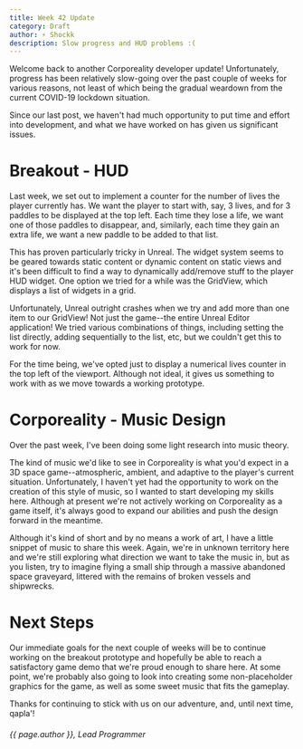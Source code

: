 ```yaml
---
title: Week 42 Update
category: Draft
author: ⚡ Shockk
description: Slow progress and HUD problems :(
---
```


Welcome back to another Corporeality developer update! Unfortunately, progress has been relatively slow-going over the past couple of weeks for various reasons, not least of which being the gradual weardown from the current COVID-19 lockdown situation.

Since our last post, we haven't had much opportunity to put time and effort into development, and what we have worked on has given us significant issues.

# Breakout - HUD

Last week, we set out to implement a counter for the number of lives the player currently has. We want the player to start with, say, 3 lives, and for 3 paddles to be displayed at the top left. Each time they lose a life, we want one of those paddles to disappear, and, similarly, each time they gain an extra life, we want a new paddle to be added to that list.

This has proven particularly tricky in Unreal. The widget system seems to be geared towards static content or dynamic content on static views and it's been difficult to find a way to dynamically add/remove stuff to the player HUD widget. One option we tried for a while was the GridView, which displays a list of widgets in a grid.

Unfortunately, Unreal outright crashes when we try and add more than one item to our GridView! Not just the game--the entire Unreal Editor application! We tried various combinations of things, including setting the list directly, adding sequentially to the list, etc, but we couldn't get this to work for now.

For the time being, we've opted just to display a numerical lives counter in the top left of the viewport. Although not ideal, it gives us something to work with as we move towards a working prototype.

# Corporeality - Music Design

Over the past week, I've been doing some light research into music theory.

The kind of music we'd like to see in Corporeality is what you'd expect in a 3D space game--atmospheric, ambient, and adaptive to the player's current situation. Unfortunately, I haven't yet had the opportunity to work on the creation of this style of music, so I wanted to start developing my skills here. Although at present we're not actively working on Corporeality as a game itself, it's always good to expand our abilities and push the design forward in the meantime.

Although it's kind of short and by no means a work of art, I have a little snippet of music to share this week. Again, we're in unknown territory here and we're still exploring what direction we want to take the music in, but as you listen, try to imagine flying a small ship through a massive abandoned space graveyard, littered with the remains of broken vessels and shipwrecks.

# Next Steps

Our immediate goals for the next couple of weeks will be to continue working on the breakout prototype and hopefully be able to reach a satisfactory game demo that we're proud enough to share here. At some point, we're probably also going to look into creating some non-placeholder graphics for the game, as well as some sweet music that fits the gameplay.

Thanks for continuing to stick with us on our adventure, and, until next time, qapla'!

###### {{ page.author }}, Lead Programmer
